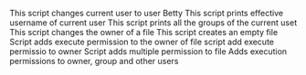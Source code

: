 This script changes current user to user Betty
This script prints effective username of current user
This script prints all the groups of the current uset
This script changes the owner of a file
This script creates an empty file
Script adds execute permission to the owner of file
script add execute permissio to owner
Script adds multiple permission to file
Adds execution permissions to owner, group and other users
